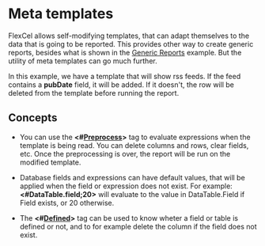 # Meta templates

FlexCel allows self-modifying templates, that can adapt themselves to
the data that is going to be reported. This provides other way to create
generic reports, besides what is shown in the [Generic Reports](https://doc.tmssoftware.com/flexcel/net/samples/vb/netframework/reports/generic-reports/index.html) example.
But the utility of meta templates can go much further.

In this example, we have a template that will show rss feeds. If the
feed contains a **pubDate** field, it will be added. If it doesn\'t, the
row will be deleted from the template before running the report.

## Concepts

- You can use the **\<\#[Preprocess](https://doc.tmssoftware.com/flexcel/net/guides/reports-tag-reference.html#preprocess)\>** tag to evaluate expressions
  when the template is being read. You can delete columns and rows,
  clear fields, etc. Once the preprocessing is over, the report will
  be run on the modified template.

- Database fields and expressions can have default values, that will
  be applied when the field or expression does not exist. For
  example: **\<\#DataTable.field;20\>** will evaluate to the value
  in DataTable.Field if Field exists, or 20 otherwise.

- The **\<\#[Defined](https://doc.tmssoftware.com/flexcel/net/guides/reports-tag-reference.html#defined)\>** tag can be used to know wheter a field or
  table is defined or not, and to for example delete the column if
  the field does not exist.
